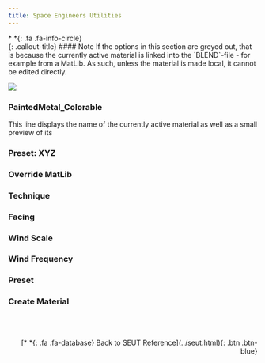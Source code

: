```yaml
---
title: Space Engineers Utilities
---
```


<div class="callout-block callout-info"><div class="icon-holder">*&nbsp;*{: .fa .fa-info-circle}
</div><div class="content">
{: .callout-title}
#### Note
If the options in this section are greyed out, that is because the currently active material is linked into the `BLEND`-file - for example from a MatLib. As such, unless the material is made local, it cannot be edited directly.
</div></div>

![](/modding-reference/assets/images/reference/seut/node-editor-panel_1.png)

### PaintedMetal_Colorable
This line displays the name of the currently active material as well as a small preview of its

### Preset: XYZ

### Override MatLib

### Technique

### Facing

### Wind Scale

### Wind Frequency

### Preset

### Create Material


<br><br/>
<p style="text-align:right">[*&nbsp;*{: .fa .fa-database} Back to SEUT Reference](../seut.html){: .btn .btn-blue}</p>